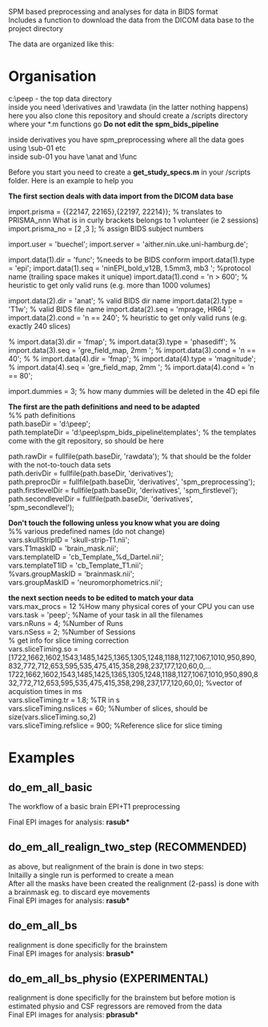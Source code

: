SPM based preprocessing and analyses for data in BIDS format  
Includes a function to download the data from the DICOM data base to the project directory

The data are organized like this:  

# Organisation  
c:\peep - the top data directory  
inside you need \derivatives and \rawdata (in the latter nothing happens)
here you also clone this repository and should create a /scripts directory where your *.m functions go
**Do not edit the spm_bids_pipeline**

inside derivatives you have spm_preprocessing where all the data goes using \sub-01 etc  
inside sub-01 you have \anat and \func  

Before you start you need to create a **get_study_specs.m** in your /scripts folder. Here is an example to help you   


**The first section deals with data import from the DICOM data base**  

import.prisma        = {{22147, 22165},{22197, 22214}}; % translates to PRISMA_nnn What is in curly brackets belongs to 1 volunteer (ie 2 sessions) 
import.prisma_no     = [2             ,3             ]; % assign BIDS subject numbers
                                    
import.user          = 'buechel';
import.server        = 'aither.nin.uke.uni-hamburg.de';

import.data(1).dir        = 'func'; %needs to be BIDS conform
import.data(1).type       = 'epi';
import.data(1).seq        = 'ninEPI_bold_v12B, 1.5mm3, mb3 '; %protocol name (trailing space makes it unique) 
import.data(1).cond       = 'n > 600'; % heuristic to get only valid runs (e.g. more than 1000 volumes)

import.data(2).dir        = 'anat'; % valid BIDS dir name
import.data(2).type       = 'T1w'; % valid BIDS file name
import.data(2).seq        = 'mprage, HR64 ';
import.data(2).cond       = 'n == 240'; % heuristic to get only valid runs (e.g. exactly 240 slices)
 
% import.data(3).dir        = 'fmap';
% import.data(3).type       = 'phasediff';
% import.data(3).seq        = 'gre_field_map, 2mm ';
% import.data(3).cond       = 'n == 40';
% 
% import.data(4).dir        = 'fmap';
% import.data(4).type       = 'magnitude';
% import.data(4).seq        = 'gre_field_map, 2mm ';
% import.data(4).cond       = 'n == 80';

import.dummies            = 3; % how many dummies will be deleted in the 4D epi file


**The first are the path definitions and need to be adapted**  
%% path definitions  
path.baseDir     = 'd:\peep\';  
path.templateDir = 'd:\peep\spm_bids_pipeline\templates\'; % the templates come with the git repository, so should be here  
  
path.rawDir          = fullfile(path.baseDir, 'rawdata'); % that should be the folder with the not-to-touch data sets  
path.derivDir        = fullfile(path.baseDir, 'derivatives');  
path.preprocDir      = fullfile(path.baseDir, 'derivatives', 'spm_preprocessing');  
path.firstlevelDir   = fullfile(path.baseDir, 'derivatives', 'spm_firstlevel');  
path.secondlevelDir  = fullfile(path.baseDir, 'derivatives', 'spm_secondlevel');  
  
**Don't touch the following unless you know what you are doing**  
%% various predefined names (do not change)  
vars.skullStripID    = 'skull-strip-T1.nii';  
vars.T1maskID        = 'brain_mask.nii';  
vars.templateID      = 'cb_Template_%d_Dartel.nii';  
vars.templateT1ID    = 'cb_Template_T1.nii';  
%vars.groupMaskID     = 'brainmask.nii';  
vars.groupMaskID     = 'neuromorphometrics.nii';  

**the next section needs to be edited to match your data**  
vars.max_procs   = 12 %How many physical cores of your CPU you can use  
vars.task        = 'peep'; %Name of your task in all the filenames  
vars.nRuns       = 4; %Number of Runs  
vars.nSess       = 2; %Number of Sessions  
% get info for slice timing correction  
vars.sliceTiming.so    = [1722,1662,1602,1543,1485,1425,1365,1305,1248,1188,1127,1067,1010,950,890,832,772,712,653,595,535,475,415,358,298,237,177,120,60,0,...  
    1722,1662,1602,1543,1485,1425,1365,1305,1248,1188,1127,1067,1010,950,890,832,772,712,653,595,535,475,415,358,298,237,177,120,60,0]; %vector of acquistion times in ms  
vars.sliceTiming.tr       = 1.8;  %TR in s  
vars.sliceTiming.nslices  = 60; %Number of slices, should be size(vars.sliceTiming.so,2)  
vars.sliceTiming.refslice = 900; %Reference slice for slice timing  
  
  
# Examples  
## do_em_all_basic   
  
The workflow of a basic brain EPI+T1 preprocessing  
   
Final EPI images for analysis: __rasub*__  
  
## do_em_all_realign_two_step  (RECOMMENDED)
as above, but realignment of the brain is done in two steps:   
Initailly a single run is performed to create a mean  
After all the masks have been created the realignment (2-pass) is done with a brainmask eg. to discard eye movements  
Final EPI images for analysis: __rasub*__  
  
## do_em_all_bs  
realignment is done specificlly for the brainstem  
Final EPI images for analysis: __brasub*__  

## do_em_all_bs_physio  (EXPERIMENTAL)
realignment is done specificlly for the brainstem but before motion is estimated physio and CSF regressors are removed from the data  
Final EPI images for analysis: __pbrasub*__  
  
  
